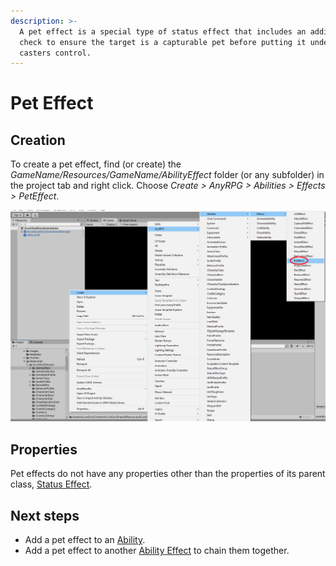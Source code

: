 ```yaml
---
description: >-
  A pet effect is a special type of status effect that includes an additional
  check to ensure the target is a capturable pet before putting it under the
  casters control.
---
```


# Pet Effect

## Creation

To create a pet effect, find (or create) the _GameName/Resources/GameName/AbilityEffect_ folder (or any subfolder) in the project tab and right click.  Choose _Create > AnyRPG > Abilities > Effects > PetEffect_.

![](../../.gitbook/assets/image.png)

## Properties

Pet effects do not have any properties other than the properties of its parent class, [Status Effect](status-effect.md).

## Next steps

* Add a pet effect to an [Ability](../abilities/).
* Add a pet effect to another [Ability Effect](./) to chain them together.
